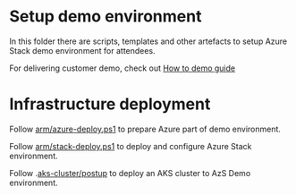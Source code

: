 # Setup demo environment

In this folder there are scripts, templates and other artefacts to setup Azure Stack demo environment for attendees.

For delivering customer demo, check out [How to demo guide](how-to-demo-guide.md)

# Infrastructure deployment
Follow [arm/azure-deploy.ps1](arm/azure-deploy.ps1) to prepare Azure part of demo environment.

Follow [arm/stack-deploy.ps1](arm/stack-deploy.ps1) to deploy and configure Azure Stack environment.

Follow .[aks-cluster/postup](aks-cluster/postup) to deploy an AKS cluster to AzS Demo environment.
